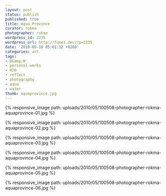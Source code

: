 ```yaml
---
layout: post
status: publish
published: true
title: Aqua Province
curator: rokma
photographer: rokma
wordpress_id: 2235
wordpress_url: http://fumes.dev/?p=2235
date: '2010-05-18 05:01:32 +0200'
categories: art
tags:
- B&amp;W
- personal-works
- H2O
- reflect
- photography
- aqua
- water
thumb: aquaprovince.jpg
---
```


{% responsive_image path: uploads/2010/05/100508-photographer-rokma-aquaprovince-01.jpg %}

{% responsive_image path: uploads/2010/05/100508-photographer-rokma-aquaprovince-02.jpg %}

{% responsive_image path: uploads/2010/05/100508-photographer-rokma-aquaprovince-03.jpg %}

{% responsive_image path: uploads/2010/05/100508-photographer-rokma-aquaprovince-04.jpg %}

{% responsive_image path: uploads/2010/05/100508-photographer-rokma-aquaprovince-05.jpg %}

{% responsive_image path: uploads/2010/05/100508-photographer-rokma-aquaprovince-06.jpg %}

